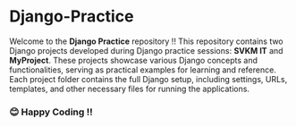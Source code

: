 # Django-Practice

Welcome to the **Django Practice** repository !! This repository contains two Django projects developed during Django practice sessions: **SVKM IT** and **MyProject**. These projects showcase various Django concepts and functionalities, serving as practical examples for learning and reference. Each project folder contains the full Django setup, including settings, URLs, templates, and other necessary files for running the applications.


### 😊 Happy Coding !! 
